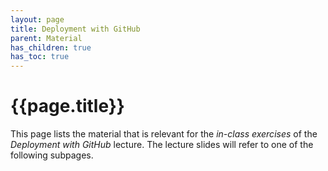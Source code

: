 ```yaml
---
layout: page
title: Deployment with GitHub
parent: Material
has_children: true
has_toc: true
---
```


# {{page.title}}

This page lists the material that is relevant for the *in-class exercises* of the *Deployment with GitHub* lecture.
The lecture slides will refer to one of the following subpages.
